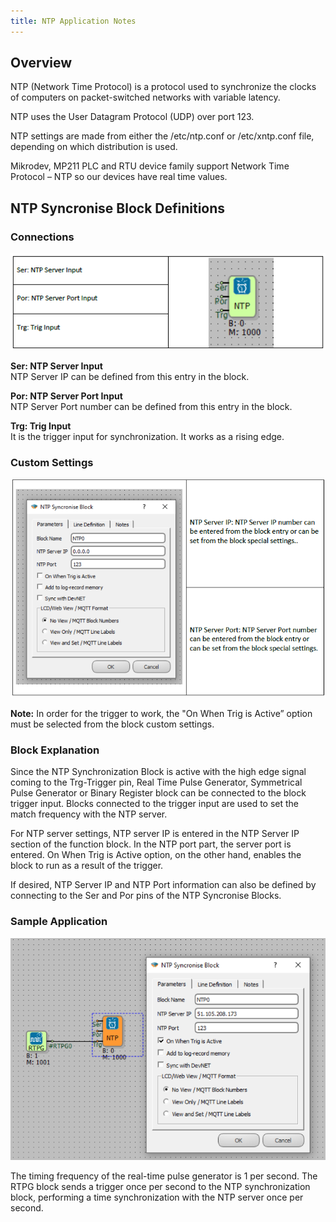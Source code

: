 ```yaml
---
title: NTP Application Notes
---
```


## Overview

NTP (Network Time Protocol) is a protocol used to synchronize the clocks of computers on packet-switched networks with variable latency.

NTP uses the User Datagram Protocol (UDP) over port 123.

NTP settings are made from either the /etc/ntp.conf or /etc/xntp.conf file, depending on which distribution is used.

Mikrodev, MP211 PLC and RTU device family support Network Time Protocol – NTP so our devices have real time values.

## NTP Syncronise Block Definitions

### Connections 

<center>

![ntp1](/img/ntp1.png)

</center>

**Ser: NTP Server Input**   
NTP Server IP can be defined from this entry in the block.

**Por: NTP Server Port Input**   
NTP Server Port number can be defined from this entry in the block.

**Trg: Trig Input**    
It is the trigger input for synchronization. It works as a rising edge.

### Custom Settings

<center>

![ntp2](/img/ntp2.png)

</center>

**Note:** In order for the trigger to work, the "On When Trig is Active” option must be selected from the block custom settings.

### Block Explanation

Since the NTP Synchronization Block is active with the high edge signal coming to the Trg-Trigger pin, Real Time Pulse Generator, Symmetrical Pulse Generator or Binary Register block can be connected to the block trigger input. Blocks connected to the trigger input are used to set the match frequency with the NTP server.

For NTP server settings, NTP server IP is entered in the NTP Server IP section of the function block. In the NTP port part, the server port is entered. On When Trig is Active option, on the other hand, enables the block to run as a result of the trigger.

If desired, NTP Server IP and NTP Port information can also be defined by connecting to the Ser and Por pins of the NTP Syncronise Blocks.

### Sample Application

<center>

![ntp3](/img/ntp3.png)

</center>

The timing frequency of the real-time pulse generator is 1 per second. The RTPG block sends a trigger once per second to the NTP synchronization block, performing a time synchronization with the NTP server once per second.




































